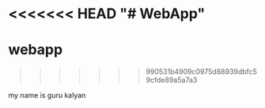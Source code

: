 <<<<<<< HEAD
"# WebApp" 
=======
# webapp
>>>>>>> 990531b4909c0975d88939dbfc59cfde89a5a7a3




my name is guru kalyan
